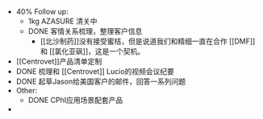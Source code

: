 - 40% Follow up:
	- 1kg AZASURE 清关中
	- DONE 客情关系梳理，整理客户信息
		- [[北沙制药]]没有接受蜜桔，但是说道我们和精细一直在合作 [[DMF]] 和 [[氯化亚砜]]，这是一个契机。
- [[Centrovet]]产品清单定制
- DONE 梳理和 [[Centrovet]] Lucio的视频会议纪要
- DONE 起草Jason给美国客户的邮件，回答一系列问题
- Other:
	- DONE CPhI应用场景配套产品
-